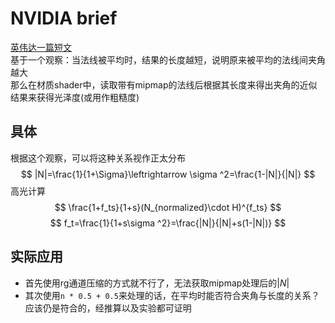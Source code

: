 # NVIDIA brief
[英伟达一篇短文](https://developer.download.nvidia.com/whitepapers/2006/Mipmapping_Normal_Maps.pdf)  
基于一个观察：当法线被平均时，结果的长度越短，说明原来被平均的法线间夹角越大  
那么在材质shader中，读取带有mipmap的法线后根据其长度来得出夹角的近似结果来获得光泽度(或用作粗糙度)  
## 具体
根据这个观察，可以将这种关系视作正太分布  
$$
|N|=\frac{1}{1+\Sigma}\leftrightarrow \sigma ^2=\frac{1-|N|}{|N|}
$$
高光计算  
$$
\frac{1+f_ts}{1+s}(N_{normalized}\cdot H)^{f_ts}
$$
$$
f_t=\frac{1}{1+s\sigma ^2}=\frac{|N|}{|N|+s(1-|N|)}
$$
## 实际应用
* 首先使用rg通道压缩的方式就不行了，无法获取mipmap处理后的$|N|$  
* 其次使用`n * 0.5 + 0.5`来处理的话，在平均时能否符合夹角与长度的关系？  
应该仍是符合的，经推算以及实验都可证明